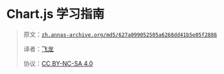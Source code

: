 # Chart.js 学习指南

> 原文：[`zh.annas-archive.org/md5/627a099052505a6268dd41b5e05f2886`](https://zh.annas-archive.org/md5/627a099052505a6268dd41b5e05f2886)
> 
> 译者：[飞龙](https://github.com/wizardforcel)
> 
> 协议：[CC BY-NC-SA 4.0](http://creativecommons.org/licenses/by-nc-sa/4.0/)